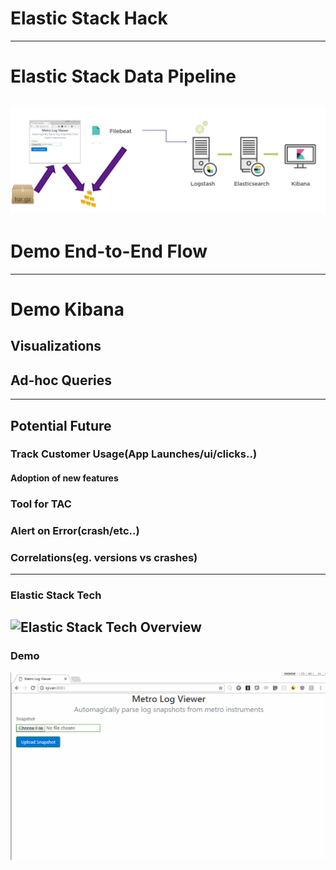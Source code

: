 # Elastic Stack Hack
---
# Elastic Stack Data Pipeline
![something](Overview.png)
---
# Demo End-to-End Flow
---
# Demo Kibana
## Visualizations
## Ad-hoc Queries
---
## Potential Future
### Track Customer Usage(App Launches/ui/clicks..)
#### Adoption of new features
### Tool for TAC
### Alert on Error(crash/etc..)
### Correlations(eg. versions vs crashes)
---
### Elastic Stack Tech
![Elastic Stack Tech Overview](https://www.safaribooksonline.com/library/view/learning-kibana-50/9781786463005/graphics/image_01_002.jpg)
---
### Demo
![Demo](demo.gif)